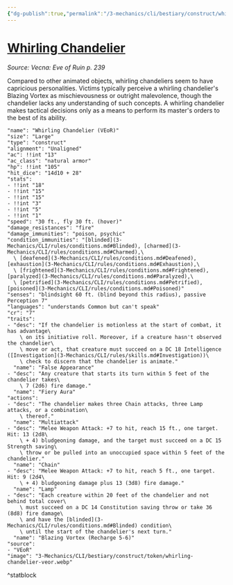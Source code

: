 ```yaml
---
{"dg-publish":true,"permalink":"/3-mechanics/cli/bestiary/construct/whirling-chandelier-veor/","tags":["ttrpg-cli/compendium/src/5e/veor","ttrpg-cli/monster/cr/7","ttrpg-cli/monster/size/large","ttrpg-cli/monster/type/construct"],"noteIcon":""}
---
```


# [Whirling Chandelier](3-Mechanics\CLI\bestiary\construct/whirling-chandelier-veor.md)
*Source: Vecna: Eve of Ruin p. 239*  

Compared to other animated objects, whirling chandeliers seem to have capricious personalities. Victims typically perceive a whirling chandelier's Blazing Vortex as mischievousness or outright malevolence, though the chandelier lacks any understanding of such concepts. A whirling chandelier makes tactical decisions only as a means to perform its master's orders to the best of its ability.

```statblock
"name": "Whirling Chandelier (VEoR)"
"size": "Large"
"type": "construct"
"alignment": "Unaligned"
"ac": !!int "13"
"ac_class": "natural armor"
"hp": !!int "105"
"hit_dice": "14d10 + 28"
"stats":
- !!int "18"
- !!int "15"
- !!int "15"
- !!int "3"
- !!int "5"
- !!int "1"
"speed": "30 ft., fly 30 ft. (hover)"
"damage_resistances": "fire"
"damage_immunities": "poison, psychic"
"condition_immunities": "[blinded](3-Mechanics/CLI/rules/conditions.md#Blinded), [charmed](3-Mechanics/CLI/rules/conditions.md#Charmed),\
  \ [deafened](3-Mechanics/CLI/rules/conditions.md#Deafened), [exhaustion](3-Mechanics/CLI/rules/conditions.md#Exhaustion),\
  \ [frightened](3-Mechanics/CLI/rules/conditions.md#Frightened), [paralyzed](3-Mechanics/CLI/rules/conditions.md#Paralyzed),\
  \ [petrified](3-Mechanics/CLI/rules/conditions.md#Petrified), [poisoned](3-Mechanics/CLI/rules/conditions.md#Poisoned)"
"senses": "blindsight 60 ft. (blind beyond this radius), passive Perception 7"
"languages": "understands Common but can't speak"
"cr": "7"
"traits":
- "desc": "If the chandelier is motionless at the start of combat, it has advantage\
    \ on its initiative roll. Moreover, if a creature hasn't observed the chandelier\
    \ move or act, that creature must succeed on a DC 18 Intelligence ([Investigation](3-Mechanics/CLI/rules/skills.md#Investigation))\
    \ check to discern that the chandelier is animate."
  "name": "False Appearance"
- "desc": "Any creature that starts its turn within 5 feet of the chandelier takes\
    \ 7 (2d6) fire damage."
  "name": "Fiery Aura"
"actions":
- "desc": "The chandelier makes three Chain attacks, three Lamp attacks, or a combination\
    \ thereof."
  "name": "Multiattack"
- "desc": "Melee Weapon Attack: +7 to hit, reach 15 ft., one target. Hit: 13 (2d8\
    \ + 4) bludgeoning damage, and the target must succeed on a DC 15 Strength saving\
    \ throw or be pulled into an unoccupied space within 5 feet of the chandelier."
  "name": "Chain"
- "desc": "Melee Weapon Attack: +7 to hit, reach 5 ft., one target. Hit: 9 (2d4\
    \ + 4) bludgeoning damage plus 13 (3d8) fire damage."
  "name": "Lamp"
- "desc": "Each creature within 20 feet of the chandelier and not behind total cover\
    \ must succeed on a DC 14 Constitution saving throw or take 36 (8d8) fire damage\
    \ and have the [blinded](3-Mechanics/CLI/rules/conditions.md#Blinded) condition\
    \ until the start of the chandelier's next turn."
  "name": "Blazing Vortex (Recharge 5-6)"
"source":
- "VEoR"
"image": "3-Mechanics/CLI/bestiary/construct/token/whirling-chandelier-veor.webp"
```
^statblock